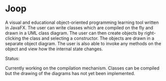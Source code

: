 # Joop
A visual and educational object-oriented programming learning tool written in JavaFX. The user can write classes which are compiled 
on the fly and drawn in a UML class diagram. The user can then create objects by right-clicking the class and selecting a constructor. The objects are drawn in a separate object diagram. The user is also able to invoke any methods on the object and view how the internal state changes. 

Status: 

Currently working on the compilation mechanism. Classes can be compiled but the drawing of the diagrams has not yet been implemented. 
